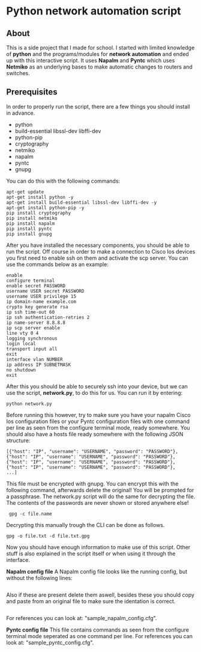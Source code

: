 # Python network automation script
## About
This is a side project that I made for school.
I started with limited knowledge of **python** and the programs/modules for **network automation** and ended up with this interactive script.
It uses **Napalm** and **Pyntc** which uses **Netmiko** as an underlying bases to make automatic changes to routers and switches.

## Prerequisites
In order to properly run the script, there are a few things you should install in advance.

* python
* build-essential libssl-dev libffi-dev
* python-pip
* cryptography
* netmiko
* napalm
* pyntc
* gnupg

You can do this with the following commands:

```
apt-get update
apt-get install python -y
apt-get install build-essential libssl-dev libffi-dev -y
apt-get install python-pip -y
pip install cryptography
pip install netmiko
pip install napalm
pip install pyntc
pip install gnupg
```

After you have installed the necessary components, you should be able to run the script.
Off course in order to make a connection to Cisco Ios devices you first need to enable ssh on them and activate the scp server.
You can use the commands below as an example:

```
enable
configure terminal
enable secret PASSWORD
username USER secret PASSWORD
username USER privilege 15
ip domain-name example.com
crypto key generate rsa
ip ssh time-out 60
ip ssh authentication-retries 2
ip name-server 8.8.8.8
ip scp server enable
line vty 0 4
logging synchronous
login local
transport input all
exit
interface vlan NUMBER
ip address IP SUBNETMASK
no shutdown
exit
```

After this you should be able to securely ssh into your device, but we can use the script, **network.py**, to do this for us.
You can run it by entering:

```
python network.py
```

Before running this however, try to make sure you have your napalm Cisco Ios configuration files or your Pyntc configuration files with one command per line as seen from the configure terminal mode, ready somewhere.
You should also have a hosts file ready somewhere with the following JSON structure:

```
[{"host": "IP", "username": "USERNAME", "password": "PASSWORD"},
{"host": "IP", "username": "USERNAME", "password": "PASSWORD"},
{"host": "IP", "username": "USERNAME", "password": "PASSWORD"},
{"host": "IP", "username": "USERNAME", "password": "PASSWORD"},
...]
```

This file must be encrypted with gnupg. You can encrypt this with the following command, afterwards delete the original!
You will be prompted for a passphrase. The network.py script will do the same for decrypting the file. The contents of the passwords are never shown or stored anywhere else!

```
 gpg -c file.name
```

Decrypting this manually trough the CLI can be done as follows.

```
gpg -o file.txt -d file.txt.gpg
```

Now you should have enough information to make use of this script.
Other stuff is also explained in the script itself or when using it through the interface.

**Napalm config file**
A Napalm config file looks like the running config, but without the following lines:

```

```

Also if these are present delete them aswell, besides these you should copy and paste from an original file to make sure the identation is correct.

```

```

For references you can look at: "sample_napalm_config.cfg".

**Pyntc config file**
This file contains commands as seen from the configure terminal mode seperated as one command per line.
For references you can look at: "sample_pyntc_config.cfg".
